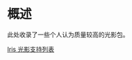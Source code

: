 # 概述

此处收录了一些个人认为质量较高的光影包。

[Iris 光影支持列表](https://github.com/IrisShaders/Iris/blob/trunk/docs/supportedshaders.md)
